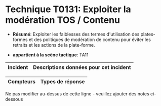 # Technique T0131: Exploiter la modération TOS / Contenu

* **Résumé**: Exploiter les faiblesses des termes d'utilisation des plates-formes et des politiques de modération de contenu pour éviter les retraits et les actions de la plate-forme.

* **appartient à la scène tactique**: TA11


|Incident |Descriptions données pour cet incident |
|-------- |-------------------- |



|Compteurs |Types de réponse |
|-------- |-------------- |


Ne pas modifier au-dessus de cette ligne - veuillez ajouter des notes ci-dessous